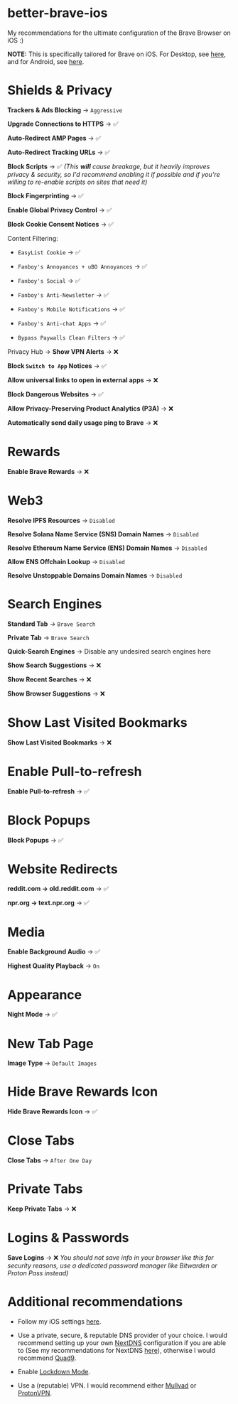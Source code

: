 # better-brave-ios

My recommendations for the ultimate configuration of the Brave Browser on iOS :)

**NOTE:** This is specifically tailored for Brave on iOS. For Desktop, see [here](https://codeberg.org/Magnesium1062/better-brave), and for Android, see [here](https://codeberg.org/Magnesium1062/better-brave-android).

# Shields & Privacy

**Trackers & Ads Blocking** -> `Aggressive`

**Upgrade Connections to HTTPS** -> ✅

**Auto-Redirect AMP Pages** -> ✅

**Auto-Redirect Tracking URLs** -> ✅

**Block Scripts** -> ✅ *(This **will** cause breakage, but it heavily improves privacy & security, so I'd recommend enabling it if possible and if you're willing to re-enable scripts on sites that need it)*

**Block Fingerprinting** -> ✅

**Enable Global Privacy Control** -> ✅

**Block Cookie Consent Notices** -> ✅

Content Filtering:

* `EasyList Cookie` -> ✅

* `Fanboy's Annoyances + uBO Annoyances` -> ✅

* `Fanboy's Social` -> ✅

* `Fanboy's Anti-Newsletter` -> ✅

* `Fanboy's Mobile Notifications` -> ✅

* `Fanboy's Anti-chat Apps` -> ✅

* `Bypass Paywalls Clean Filters` -> ✅


Privacy Hub -> **Show VPN Alerts** -> ❌

**Block `Switch to App` Notices** -> ✅

**Allow universal links to open in external apps** -> ❌

**Block Dangerous Websites** -> ✅

**Allow Privacy-Preserving Product Analytics (P3A)** -> ❌

**Automatically send daily usage ping to Brave** -> ❌

# Rewards

**Enable Brave Rewards** -> ❌

# Web3

**Resolve IPFS Resources** -> `Disabled`

**Resolve Solana Name Service (SNS) Domain Names** -> `Disabled`

**Resolve Ethereum Name Service (ENS) Domain Names** -> `Disabled`

**Allow ENS Offchain Lookup** -> `Disabled`

**Resolve Unstoppable Domains Domain Names** -> `Disabled`

# Search Engines

**Standard Tab** -> `Brave Search`

**Private Tab** -> `Brave Search`

**Quick-Search Engines** -> Disable any undesired search engines here

**Show Search Suggestions** -> ❌

**Show Recent Searches** -> ❌

**Show Browser Suggestions** -> ❌

# Show Last Visited Bookmarks

**Show Last Visited Bookmarks** -> ❌

# Enable Pull-to-refresh

**Enable Pull-to-refresh** -> ✅

# Block Popups

**Block Popups** -> ✅

# Website Redirects

**reddit.com -> old.reddit.com** -> ✅

**npr.org -> text.npr.org** -> ✅

# Media

**Enable Background Audio** -> ✅

**Highest Quality Playback** -> `On`

# Appearance

**Night Mode** -> ✅

# New Tab Page

**Image Type** -> `Default Images`

# Hide Brave Rewards Icon

**Hide Brave Rewards Icon** -> ✅

# Close Tabs

**Close Tabs** -> `After One Day`

# Private Tabs

**Keep Private Tabs** -> ❌

# Logins & Passwords

**Save Logins** -> ❌ *You should not save info in your browser like this for security reasons, use a dedicated password manager like Bitwarden or Proton Pass instead)*

# Additional recommendations

* Follow my iOS settings [here](https://codeberg.org/Magnesium1062/ios-settings).

* Use a private, secure, & reputable DNS provider of your choice. I would recommend setting up your own [NextDNS](https://nextdns.io/) configuration if you are able to (See my recommendations for NextDNS [here](https://codeberg.org/Magnesium1062/nextdns-settings)), otherwise I would recommend [Quad9](https://quad9.net/).

* Enable [Lockdown Mode](https://support.apple.com/105120).

* Use a (reputable) VPN. I would recommend either [Mullvad](https://mullvad.net/) or [ProtonVPN](https://protonvpn.com/).
